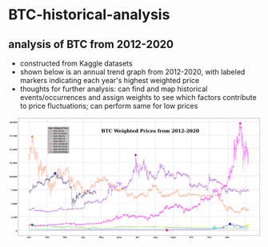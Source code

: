 # BTC-historical-analysis
## analysis of BTC from 2012-2020
- constructed from Kaggle datasets
- shown below is an annual trend graph from 2012-2020, with labeled markers indicating each year's highest weighted price
- thoughts for further analysis: can find and map historical events/occurrences and assign weights to see which factors contribute to price fluctuations; can perform same for low prices 

![ScreenShots](BTC_analysis/BTC_bitstamp_trend_by_year.png)
